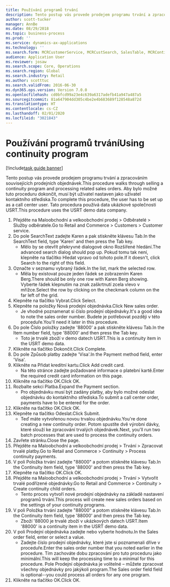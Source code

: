 ```yaml
---
title: Používání programů trvání
description: Tento postup vás provede prodejem programu trvání a zpracováním souvisejících prodejních objednávek.
author: scott-tucker
manager: AnnBe
ms.date: 08/29/2018
ms.topic: business-process
ms.prod: ''
ms.service: dynamics-ax-applications
ms.technology: ''
ms.search.form: MCRCustomerService, MCRCustSearch, SalesTable, MCRContinuityCustInfo, MCRCustPaymLookup, CreditCardTokenization, CreditCardLookup, MCRSalesOrderRecap
audience: Application User
ms.reviewer: josaw
ms.search.scope: Core, Operations
ms.search.region: Global
ms.search.industry: Retail
ms.author: scotttuc
ms.search.validFrom: 2016-06-30
ms.dyn365.ops.version: Version 7.0.0
ms.openlocfilehash: cd0bfcd99a23e4c639a6317adefb41a947a487a5
ms.sourcegitcommit: 81a647904dd305c4be2e4b683689f128548a872d
ms.translationtype: HT
ms.contentlocale: cs-CZ
ms.lasthandoff: 02/01/2020
ms.locfileid: "3021843"
---
```

# <a name="using-continuity-program"></a><span data-ttu-id="60e52-103">Používání programů trvání</span><span class="sxs-lookup"><span data-stu-id="60e52-103">Using continuity program</span></span>

[!include[task guide banner](../includes/task-guide-banner.md)]

<span data-ttu-id="60e52-104">Tento postup vás provede prodejem programu trvání a zpracováním souvisejících prodejních objednávek.</span><span class="sxs-lookup"><span data-stu-id="60e52-104">This procedure walks through selling a continuity program and processing related sales orders.</span></span> <span data-ttu-id="60e52-105">Aby bylo možné tuto proceduru dokončit, musí být uživatel nastaven jako uživatel kontaktního střediska.</span><span class="sxs-lookup"><span data-stu-id="60e52-105">To complete this procedure, the user has to be set up as a call center user.</span></span> <span data-ttu-id="60e52-106">Tato procedura používá data ukázkové společnosti USRT.</span><span class="sxs-lookup"><span data-stu-id="60e52-106">This procedure uses the USRT demo data company.</span></span>

1. <span data-ttu-id="60e52-107">Přejděte na Maloobchodní a velkoobchodní prodej > Odběratelé > Služby odběratele.</span><span class="sxs-lookup"><span data-stu-id="60e52-107">Go to Retail and Commerce > Customers > Customer service.</span></span>
2. <span data-ttu-id="60e52-108">Do pole SearchText zadejte Karen a pak stiskněte klávesu Tab.</span><span class="sxs-lookup"><span data-stu-id="60e52-108">In the SearchText field, type 'Karen' and then press the Tab key.</span></span>
    * <span data-ttu-id="60e52-109">Mělo by se otevřít překryvné dialogové okno Rozšířené hledání.</span><span class="sxs-lookup"><span data-stu-id="60e52-109">The advanced search dialog should pop up.</span></span> <span data-ttu-id="60e52-110">Pokud tomu tak není, klepněte na tlačítko Hledat vpravo od tohoto pole.</span><span class="sxs-lookup"><span data-stu-id="60e52-110">If it doesn't, click Search to the right of this field.</span></span>  
3. <span data-ttu-id="60e52-111">Označte v seznamu vybraný řádek.</span><span class="sxs-lookup"><span data-stu-id="60e52-111">In the list, mark the selected row.</span></span>
    * <span data-ttu-id="60e52-112">Měla by existovat pouze jeden řádek se zobrazením Karen Berg.</span><span class="sxs-lookup"><span data-stu-id="60e52-112">There should be only one row with Karen Berg showing.</span></span> <span data-ttu-id="60e52-113">Vyberte řádek klepnutím na znak zaškrtnutí zcela vlevo v mřížce.</span><span class="sxs-lookup"><span data-stu-id="60e52-113">Select the row by clicking on the checkmark column on the far left of the grid.</span></span>  
4. <span data-ttu-id="60e52-114">Klepněte na tlačítko Vybrat.</span><span class="sxs-lookup"><span data-stu-id="60e52-114">Click Select.</span></span>
5. <span data-ttu-id="60e52-115">Klepněte na položky Nová prodejní objednávka.</span><span class="sxs-lookup"><span data-stu-id="60e52-115">Click New sales order.</span></span>
    * <span data-ttu-id="60e52-116">Je vhodné poznamenat si číslo prodejní objednávky.</span><span class="sxs-lookup"><span data-stu-id="60e52-116">It's a good idea to note the sales order number.</span></span> <span data-ttu-id="60e52-117">Budete je potřebovat později v této proceduře.</span><span class="sxs-lookup"><span data-stu-id="60e52-117">You'll need it later in this procedure.</span></span>  
6. <span data-ttu-id="60e52-118">Do pole Číslo položky zadejte '88000' a pak stiskněte klávesu Tab.</span><span class="sxs-lookup"><span data-stu-id="60e52-118">In the Item number field, type '88000' and then press the Tab key.</span></span>
    * <span data-ttu-id="60e52-119">Toto je trvalé zboží v demo datech USRT.</span><span class="sxs-lookup"><span data-stu-id="60e52-119">This is a continuity item in the USRT demo data.</span></span>  
7. <span data-ttu-id="60e52-120">Klikněte na tlačítko Dokončit.</span><span class="sxs-lookup"><span data-stu-id="60e52-120">Click Complete.</span></span>
8. <span data-ttu-id="60e52-121">Do pole Způsob platby zadejte 'Visa'.</span><span class="sxs-lookup"><span data-stu-id="60e52-121">In the Payment method field, enter 'Visa'.</span></span>
9. <span data-ttu-id="60e52-122">Klikněte na Přidat kreditní kartu.</span><span class="sxs-lookup"><span data-stu-id="60e52-122">Click Add credit card.</span></span>
    * <span data-ttu-id="60e52-123">Na této stránce zadejte požadované informace o platební kartě.</span><span class="sxs-lookup"><span data-stu-id="60e52-123">Enter the required credit card information on this page.</span></span>  
10. <span data-ttu-id="60e52-124">Klikněte na tlačítko OK.</span><span class="sxs-lookup"><span data-stu-id="60e52-124">Click OK.</span></span>
11. <span data-ttu-id="60e52-125">Rozbalte sekci Platba.</span><span class="sxs-lookup"><span data-stu-id="60e52-125">Expand the Payment section.</span></span>
    * <span data-ttu-id="60e52-126">Pro objednávku musí být zadány platby, aby bylo možné odeslat objednávku do kontaktního střediska.</span><span class="sxs-lookup"><span data-stu-id="60e52-126">To submit a call center order, payments have to be entered for the order.</span></span>  
12. <span data-ttu-id="60e52-127">Klikněte na tlačítko OK.</span><span class="sxs-lookup"><span data-stu-id="60e52-127">Click OK.</span></span>
13. <span data-ttu-id="60e52-128">Klepněte na tlačítko Odeslat.</span><span class="sxs-lookup"><span data-stu-id="60e52-128">Click Submit.</span></span>
    * <span data-ttu-id="60e52-129">Teď máte vytvořenou novou trvalou objednávku.</span><span class="sxs-lookup"><span data-stu-id="60e52-129">You're done creating a new continuity order.</span></span> <span data-ttu-id="60e52-130">Potom spustíte dvě výrobní dávky, které slouží ke zpracování trvalých objednávek.</span><span class="sxs-lookup"><span data-stu-id="60e52-130">Next, you'll run two batch processes that are used to process the continuity orders.</span></span>  
14. <span data-ttu-id="60e52-131">Zavřete stránku.</span><span class="sxs-lookup"><span data-stu-id="60e52-131">Close the page.</span></span>
15. <span data-ttu-id="60e52-132">Přejděte na Maloobchodní a velkoobchodní prodej > Trvání > Zpracovat trvalé platby.</span><span class="sxs-lookup"><span data-stu-id="60e52-132">Go to Retail and Commerce > Continuity > Process continuity payments.</span></span>
16. <span data-ttu-id="60e52-133">V poli Položka trvání zadejte "88000" a potom stiskněte klávesu Tab.</span><span class="sxs-lookup"><span data-stu-id="60e52-133">In the Continuity item field, type '88000' and then press the Tab key.</span></span>
17. <span data-ttu-id="60e52-134">Klepněte na tlačítko OK.</span><span class="sxs-lookup"><span data-stu-id="60e52-134">Click OK.</span></span>
18. <span data-ttu-id="60e52-135">Přejděte na Maloobchodní a velkoobchodní prodej > Trvání > Vytvořit trvalé podřízené objednávky.</span><span class="sxs-lookup"><span data-stu-id="60e52-135">Go to Retail and Commerce > Continuity > Create continuity child orders.</span></span>
    * <span data-ttu-id="60e52-136">Tento proces vytvoří nové prodejní objednávky na základě nastavení programů trvání.</span><span class="sxs-lookup"><span data-stu-id="60e52-136">This process will create new sales orders based on the settings of your continuity programs.</span></span>  
19. <span data-ttu-id="60e52-137">V poli Položka trvání zadejte "88000" a potom stiskněte klávesu Tab.</span><span class="sxs-lookup"><span data-stu-id="60e52-137">In the Continuity item field, type '88000' and then press the Tab key.</span></span>
    * <span data-ttu-id="60e52-138">Zboží '88000 je trvalé zboží v ukázkových datech USRT.</span><span class="sxs-lookup"><span data-stu-id="60e52-138">Item '88000' is a continuity item in the USRT demo data.</span></span>  
20. <span data-ttu-id="60e52-139">V poli Prodejní objednávka zadejte nebo vyberte hodnotu.</span><span class="sxs-lookup"><span data-stu-id="60e52-139">In the Sales order field, enter or select a value.</span></span>
    * <span data-ttu-id="60e52-140">Zadejte číslo prodejní objednávky, které jste si poznamenali dříve v proceduře.</span><span class="sxs-lookup"><span data-stu-id="60e52-140">Enter the sales order number that you noted earlier in the procedure.</span></span> <span data-ttu-id="60e52-141">Tím zachováte dobu zpracování pro tuto proceduru jako minimální.</span><span class="sxs-lookup"><span data-stu-id="60e52-141">This will keep the processing time to a minimal for this procedure.</span></span> <span data-ttu-id="60e52-142">Pole Prodejní objednávka je volitelné – můžete zpracovat všechny objednávky pro jakýkoli program.</span><span class="sxs-lookup"><span data-stu-id="60e52-142">The Sales order field field is optional--you could process all orders for any one program.</span></span>  
21. <span data-ttu-id="60e52-143">Klikněte na tlačítko OK.</span><span class="sxs-lookup"><span data-stu-id="60e52-143">Click OK.</span></span>

